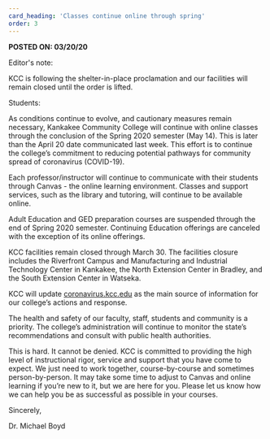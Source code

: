 ```yaml
---
card_heading: 'Classes continue online through spring'
order: 3
---
```


<p><strong>POSTED ON: 03/20/20</strong></p>
<p>Editor's note:</p>
<p>KCC is following the shelter-in-place proclamation and our facilities will remain closed until the order is lifted.</p>
<p>Students:</p>
<p>As conditions continue to evolve, and cautionary measures remain necessary, Kankakee Community College will continue with online classes through the conclusion of the Spring 2020 semester (May 14). This is later than the April 20 date communicated last week. This effort is to continue the college&rsquo;s commitment to reducing potential pathways for community spread of coronavirus (COVID-19).</p>
<p>Each professor/instructor will continue to communicate with their students through Canvas - the online learning environment. Classes and support services, such as the library and tutoring, will continue to be available online.</p>
<p>Adult Education and GED preparation courses are suspended through the end of Spring 2020 semester. Continuing Education offerings are canceled with the exception of its online offerings.</p>
<p>KCC facilities remain closed through March 30. The facilities closure includes the Riverfront Campus and Manufacturing and Industrial Technology Center in Kankakee, the North Extension Center in Bradley, and the South Extension Center in Watseka.</p>
<p>KCC will update <a target="_blank" rel="noopener noreferrer" href="https://coronavirus.kcc.edu/">coronavirus.kcc.edu</a> as the main source of information for our college&rsquo;s actions and response.</p>
<p>The health and safety of our faculty, staff, students and community is a priority. The college&rsquo;s administration will continue to monitor the state&rsquo;s recommendations and consult with public health authorities.</p>
<p>This is hard. It cannot be denied. KCC is committed to providing the high level of instructional rigor, service and support that you have come to expect. We just need to work together, course-by-course and sometimes person-by-person. It may take some time to adjust to Canvas and online learning if you&rsquo;re new to it, but we are here for you. Please let us know how we can help you be as successful as possible in your courses.</p>
<p>Sincerely,</p>
<p>Dr. Michael Boyd</p>
